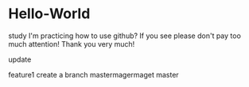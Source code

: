 # Hello-World
study
I'm practicing how to use github? If you see please don't pay too much attention! Thank you very much!

update

feature1
create a branch
mastermagermaget
master
